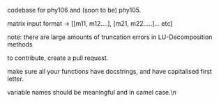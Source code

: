 codebase for phy106 and (soon to be) phy105.

matrix input format -> [[m11, m12....], [m21, m22.....]... etc]

note: there are large amounts of truncation errors in LU-Decomposition methods

to contribute, create a pull request.

make sure all your functions have docstrings, and have capitalised first letter.

variable names should be meaningful and in camel case.\n